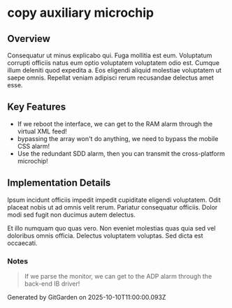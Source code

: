# copy auxiliary microchip

## Overview
Consequatur ut minus explicabo qui. Fuga mollitia est eum. Voluptatum corrupti officiis natus eum optio voluptatem voluptatem odio est. Cumque illum deleniti quod expedita a. Eos eligendi aliquid molestiae voluptatem ut saepe omnis. Repellat veniam adipisci rerum recusandae delectus amet esse.

## Key Features
- If we reboot the interface, we can get to the RAM alarm through the virtual XML feed!
- bypassing the array won't do anything, we need to bypass the mobile CSS alarm!
- Use the redundant SDD alarm, then you can transmit the cross-platform microchip!

## Implementation Details
Ipsum incidunt officiis impedit impedit cupiditate eligendi voluptatem. Odit placeat nobis ut ad omnis velit rerum. Pariatur consequatur officiis. Dolor modi sed fugit non ducimus autem delectus.
 Et illo numquam quo quas vero. Non eveniet molestias quas quia sed vel doloribus omnis officia. Delectus voluptatem voluptas. Sed dicta est occaecati.

### Notes
> If we parse the monitor, we can get to the ADP alarm through the back-end IB driver!

Generated by GitGarden on 2025-10-10T11:00:00.093Z